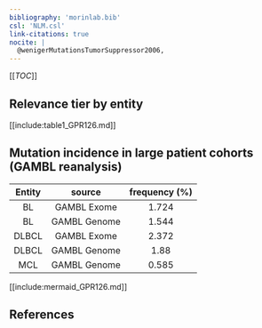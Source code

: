 ```yaml
---
bibliography: 'morinlab.bib'
csl: 'NLM.csl'
link-citations: true
nocite: |
  @wenigerMutationsTumorSuppressor2006, 
---
```


[[_TOC_]]




## Relevance tier by entity

[[include:table1_GPR126.md]]


## Mutation incidence in large patient cohorts (GAMBL reanalysis)

|Entity|source |frequency (%)|
|:------:|:----:|:----:|
|BL|GAMBL Exome |1.724 |
|BL|GAMBL Genome |1.544 |
|DLBCL|GAMBL Exome |2.372 |
|DLBCL|GAMBL Genome |1.88 |
|MCL|GAMBL Genome |0.585 |


[[include:mermaid_GPR126.md]]

## References


